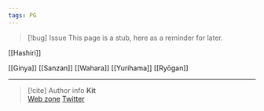 ```yaml
---
tags: PG
---
```

> [!bug] Issue
> This page is a stub, here as a reminder for later.

[[Hashiri]]

[[Ginya]]
[[Sanzan]]
[[Wahara]]
[[Yurihama]]
[[Ryōgan]]

-----
> [!cite] Author info
> **Kit**\
> [Web zone](https://kitabe.link) [Twitter](https://twitter.com/Kerosyn_)